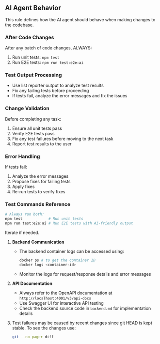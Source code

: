## AI Agent Behavior

This rule defines how the AI agent should behave when making changes to the codebase.

### After Code Changes
After any batch of code changes, ALWAYS:
1. Run unit tests: `npm test`
2. Run E2E tests: `npm run test:e2e:ai`

### Test Output Processing
- Use list reporter output to analyze test results
- Fix any failing tests before proceeding
- If tests fail, analyze the error messages and fix the issues

### Change Validation
Before completing any task:
1. Ensure all unit tests pass
2. Verify E2E tests pass
3. Fix any test failures before moving to the next task
4. Report test results to the user

### Error Handling
If tests fail:
1. Analyze the error messages
2. Propose fixes for failing tests
3. Apply fixes
4. Re-run tests to verify fixes

### Test Commands Reference
```bash
# Always run both:
npm test            # Run unit tests
npm run test:e2e:ai # Run E2E tests with AI-friendly output
``` 
Iterate if needed.

1. **Backend Communication**
   - The backend container logs can be accessed using:
     ```bash
     docker ps # to get the container ID
     docker logs <container-id>
     ```
   - Monitor the logs for request/response details and error messages

2. **API Documentation**
   - Always refer to the OpenAPI documentation at `http://localhost:4001/v3/api-docs`
   - Use Swagger UI for interactive API testing
   - Check the backend source code in `backend.md` for implementation details

3. Test failures may be caused by recent changes since git HEAD is kept stable. To see the changes use:
   ```bash
   git --no-pager diff
   ```
